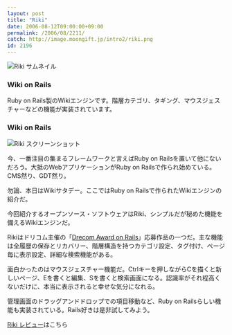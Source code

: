 ```yaml
---
layout: post
title: "Riki"
date: 2006-08-12T09:00:00+09:00
permalink: /2006/08/2211/
catch: http://image.moongift.jp/intro2/riki.png
id: 2196
---
```

 ![Riki サムネイル](http://image.moongift.jp/intro2/riki.t.png "Riki サムネイル")
  

### Wiki on Rails
  
Ruby on Rails製のWikiエンジンです。階層カテゴリ、タギング、マウスジェスチャーなどの機能が実装されています。  
<!--more-->  

### Wiki on Rails
  

![Riki スクリーンショット](http://image.moongift.jp/intro2/riki.png "Riki スクリーンショット")

  

今、一番注目の集まるフレームワークと言えばRuby on Railsを置いて他にないだろう。大抵のWebアプリケーションがRuby on Railsで作られ始めている。CMS然り、GDT然り。

  

勿論、本日はWikiサタデー。ここではRuby on Railsで作られたWikiエンジンの紹介だ。

  

今回紹介するオープンソース・ソフトウェアはRiki、シンプルだが秘めた機能を備えるWikiエンジンだ。

  

Rikiはドリコム主催の「[Drecom Award on Rails](http://rails.drecom.jp/)」応募作品の一つだ。主な機能は全履歴の保存とリカバリー、階層構造を持つカテゴリ設定、タグ付け、ページ毎に表示設定、詳細な検索機能がある。

  

面白かったのはマウスジェスチャー機能だ。Ctrlキーを押しながらCを描くと新しいページ、Eを書くと編集、Sを書くと検索画面になる。認識率がそれ程高くないだけに、本当に表示されると幸せな気分になれる。

  

管理画面のドラッグアンドドロップでの項目移動など、Ruby on Railsらしい機能も実装されている。Rails好きは是非試してみよう。

  

[Riki レビュー](http://oss.moongift.jp/review/i-2220.html)はこちら

